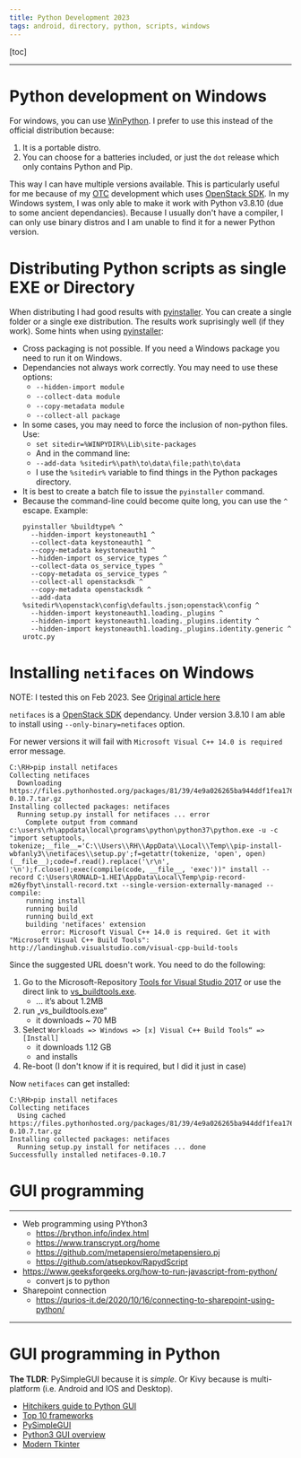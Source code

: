 ```yaml
---
title: Python Development 2023
tags: android, directory, python, scripts, windows
---
```

[toc]
***

# Python development on Windows

For windows, you can use [WinPython][winpython].
I prefer to use this instead of the official distribution because:

1. It is a portable distro.
2. You can choose for a batteries included, or just the `dot` release
   which only contains Python and Pip.

This way I can have multiple versions available.  This is particularly
useful for me because of my [OTC][otc] development which uses
[OpenStack SDK][openstacksdk].  In my Windows system, I was only able
to make it work with Python v3.8.10 (due to some ancient dependancies).
Because I usually don't have a compiler, I can only use binary distros
and I am unable to find it for a newer Python version.

# Distributing Python scripts as single EXE or Directory

When distributing I had good results with [pyinstaller][pyinstaller].
You can create a single folder or a single exe distribution.  The
results work suprisingly well (if they work).  Some hints when using
[pyinstaller][pyinstaller]:

- Cross packaging is not possible.  If you need a Windows package
  you need to run it on Windows.
- Dependancies not always work correctly.  You may need to use
  these options:
  - `--hidden-import module`
  - `--collect-data module`
  - `--copy-metadata module`
  - `--collect-all package`
- In some cases, you may need to force the inclusion of non-python
  files.  Use:
  - `set sitedir=%WINPYDIR%\Lib\site-packages`
  - And in the command line:
  - `--add-data %sitedir%\path\to\data\file;path\to\data`
  - I use the `%sitedir%` variable to find things in the Python packages
    directory.
- It is best to create a batch file to issue the `pyinstaller` command.
- Because the command-line could become quite long, you can use the `^`
  escape.  Example:
  ```
  pyinstaller %buildtype% ^
    --hidden-import keystoneauth1 ^
    --collect-data keystoneauth1 ^
    --copy-metadata keystoneauth1 ^
    --hidden-import os_service_types ^
    --collect-data os_service_types ^
    --copy-metadata os_service_types ^
    --collect-all openstacksdk ^
    --copy-metadata openstacksdk ^
    --add-data %sitedir%\openstack\config\defaults.json;openstack\config ^
    --hidden-import keystoneauth1.loading._plugins ^
    --hidden-import keystoneauth1.loading._plugins.identity ^
    --hidden-import keystoneauth1.loading._plugins.identity.generic ^
  urotc.py
  ```

# Installing `netifaces` on Windows

NOTE: I tested this on Feb 2023.  See
[Original article here](https://allones.de/2018/11/05/python-netifaces-installation-microsoft-visual-c-14-0-is-required/)

`netifaces` is a [OpenStack SDK][openstacksdk] dependancy.  Under
version 3.8.10 I am able to install using `--only-binary=netifaces` option.

For newer versions it will fail with `Microsoft Visual C++ 14.0 is required`
error message.

```
C:\RH>pip install netifaces
Collecting netifaces
  Downloading https://files.pythonhosted.org/packages/81/39/4e9a026265ba944ddf1fea176dbb29e0fe50c43717ba4fcf3646d099fe38/netifaces-0.10.7.tar.gz
Installing collected packages: netifaces
  Running setup.py install for netifaces ... error
    Complete output from command c:\users\rh\appdata\local\programs\python\python37\python.exe -u -c "import setuptools, tokenize;__file__='C:\\Users\\RH\\AppData\\Local\\Temp\\pip-install-wbfanly3\\netifaces\\setup.py';f=getattr(tokenize, 'open', open)(__file__);code=f.read().replace('\r\n', '\n');f.close();exec(compile(code, __file__, 'exec'))" install --record C:\Users\RONALD~1.HEI\AppData\Local\Temp\pip-record-m26yfbyt\install-record.txt --single-version-externally-managed --compile:
    running install
    running build
    running build_ext
    building 'netifaces' extension
        error: Microsoft Visual C++ 14.0 is required. Get it with "Microsoft Visual C++ Build Tools": http://landinghub.visualstudio.com/visual-cpp-build-tools
```

Since the suggested URL doesn't work.  You need to do the following:

1. Go to the Microsoft-Repository
   [Tools for Visual Studio 2017](https://visualstudio.microsoft.com/downloads/#build-tools-for-visual-studio-2017)
   or use the direct link to
   [vs_buildtools.exe](https://visualstudio.microsoft.com/thank-you-downloading-visual-studio/?sku=BuildTools&rel=15).
   * ... it’s about 1.2MB
2. run „vs_buildtools.exe“
   * it downloads ~ 70 MB
3. Select `Workloads => Windows => [x] Visual C++ Build Tools“ => [Install]`
   * it downloads 1.12 GB
   * and installs
4. Re-boot (I don't know if it is required, but I did it just in case)

Now `netifaces` can get installed:

```
C:\RH>pip install netifaces
Collecting netifaces
  Using cached https://files.pythonhosted.org/packages/81/39/4e9a026265ba944ddf1fea176dbb29e0fe50c43717ba4fcf3646d099fe38/netifaces-0.10.7.tar.gz
Installing collected packages: netifaces
  Running setup.py install for netifaces ... done
Successfully installed netifaces-0.10.7
```

# GUI programming




***

- Web programming using PYthon3
  - https://brython.info/index.html
  - https://www.transcrypt.org/home
  - https://github.com/metapensiero/metapensiero.pj
  - https://github.com/atsepkov/RapydScript
- https://www.geeksforgeeks.org/how-to-run-javascript-from-python/
  - convert js to python
- Sharepoint connection
  - https://qurios-it.de/2020/10/16/connecting-to-sharepoint-using-python/


***

# GUI programming in Python

**The TLDR**: PySimpleGUI because it is _simple_.  Or Kivy because is multi-platform (i.e. Android and IOS and Desktop).

- [Hitchikers guide to Python GUI](https://docs.python-guide.org/scenarios/gui/)
- [Top 10 frameworks](https://towardsdatascience.com/top-10-python-gui-frameworks-for-developers-adca32fbe6fc)
- [PySimpleGUI](https://realpython.com/pysimplegui-python/)
- [Python3 GUI overview](https://www.geeksforgeeks.org/python3-gui-application-overview/)
- [Modern Tkinter](https://medium.com/@fareedkhandev/modern-gui-using-tkinter-12da0b983e22)

[otc]: https://open-telekom-cloud.com "Open Telekom Cloud"
[openstacksdk]: https://wiki.openstack.org/wiki/SDKs
[winpython]: https://winpython.github.io/
[pyinstaller]: https://pyinstaller.org/en/stable/
